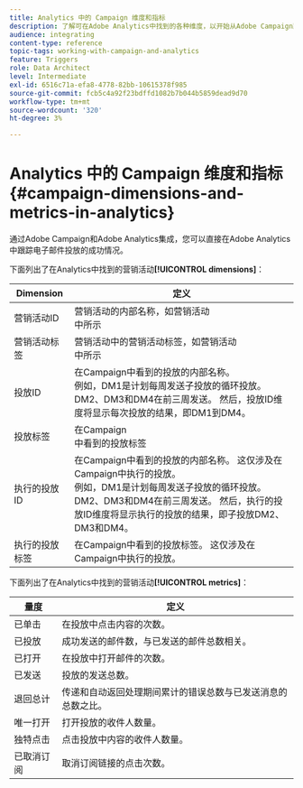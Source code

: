 ```yaml
---
title: Analytics 中的 Campaign 维度和指标
description: 了解可在Adobe Analytics中找到的各种维度，以开始从Adobe Campaign跟踪电子邮件投放。
audience: integrating
content-type: reference
topic-tags: working-with-campaign-and-analytics
feature: Triggers
role: Data Architect
level: Intermediate
exl-id: 6516c71a-efa8-4778-82bb-10615378f985
source-git-commit: fcb5c4a92f23bdffd1082b7b044b5859dead9d70
workflow-type: tm+mt
source-wordcount: '320'
ht-degree: 3%

---
```


# Analytics 中的 Campaign 维度和指标{#campaign-dimensions-and-metrics-in-analytics}

通过Adobe Campaign和Adobe Analytics集成，您可以直接在Adobe Analytics中跟踪电子邮件投放的成功情况。

下面列出了在Analytics中找到的营销活动&#x200B;**[!UICONTROL dimensions]**：

<table> 
 <thead> 
  <tr> 
   <th> Dimension<br /> </th> 
   <th> 定义<br /> </th> 
  </tr> 
 </thead> 
 <tbody> 
  <tr> 
   <td> 营销活动ID<br /> </td> 
   <td> 营销活动的内部名称，如营销活动<br />中所示 </td> 
  </tr> 
  <tr> 
   <td> 营销活动标签<br /> </td> 
   <td> 营销活动中的营销活动标签，如营销活动<br />中所示 </td> 
  </tr> 
  <tr> 
   <td> 投放ID<br /> </td> 
   <td> 在Campaign中看到的投放的内部名称。<br />例如，DM1是计划每周发送子投放的循环投放。 DM2、DM3和DM4在前三周发送。 然后，投放ID维度将显示每次投放的结果，即DM1到DM4。<br /> </td> 
  </tr> 
  <tr> 
   <td> 投放标签<br /> </td> 
   <td> 在Campaign<br />中看到的投放标签 </td> 
  </tr> 
  <tr> 
   <td> 执行的投放ID<br /> </td> 
   <td> 在Campaign中看到的投放的内部名称。 这仅涉及在Campaign中执行的投放。<br />例如，DM1是计划每周发送子投放的循环投放。 DM2、DM3和DM4在前三周发送。 然后，执行的投放ID维度将显示执行的投放的结果，即子投放DM2、DM3和DM4。<br /> </td> 
  </tr> 
  <tr> 
   <td> 执行的投放标签<br /> </td> 
   <td> 在Campaign中看到的投放标签。 这仅涉及在Campaign中执行的投放。<br /> </td> 
  </tr> 
 </tbody> 
</table>

下面列出了在Analytics中找到的营销活动&#x200B;**[!UICONTROL metrics]**：

<table> 
 <thead> 
  <tr> 
   <th> 量度<br /> </th> 
   <th> 定义<br /> </th> 
  </tr> 
 </thead> 
 <tbody> 
  <tr> 
   <td> 已单击<br /> </td> 
   <td> 在投放中点击内容的次数。<br /> </td> 
  </tr> 
  <tr> 
   <td> 已投放<br /> </td> 
   <td> 成功发送的邮件数，与已发送的邮件总数相关。<br /> </td> 
  </tr> 
  <tr> 
   <td> 已打开<br /> </td> 
   <td> 在投放中打开邮件的次数。<br /> </td> 
  </tr> 
  <tr> 
   <td> 已发送<br /> </td> 
   <td> 投放的发送总数。<br /> </td> 
  </tr> 
  <tr> 
   <td> 退回总计<br /> </td> 
   <td> 传递和自动返回处理期间累计的错误总数与已发送消息的总数之比。<br /> </td> 
  </tr> 
  <tr> 
   <td> 唯一打开<br /> </td> 
   <td> 打开投放的收件人数量。<br /> </td> 
  </tr> 
  <tr> 
   <td> 独特点击<br /> </td> 
   <td> 点击投放中内容的收件人数量。<br /> </td> 
  </tr> 
  <tr> 
   <td> 已取消订阅<br /> </td> 
   <td> 取消订阅链接的点击次数。<br /> </td> 
  </tr> 
 </tbody> 
</table>
